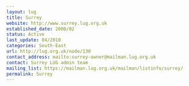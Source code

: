 ```yaml
---
layout: lug
title: Surrey
website: http://www.surrey.lug.org.uk
established_date: 2000/02
status: Active
last_update: 04/2010
categories: South-East
url: http://lug.org.uk/node/130
contact_address: mailto:surrey-owner@mailman.lug.org.uk
contact: Surrey LUG admin team
mailing_list: https://mailman.lug.org.uk/mailman/listinfo/surrey/
permalink: Surrey
---
```

